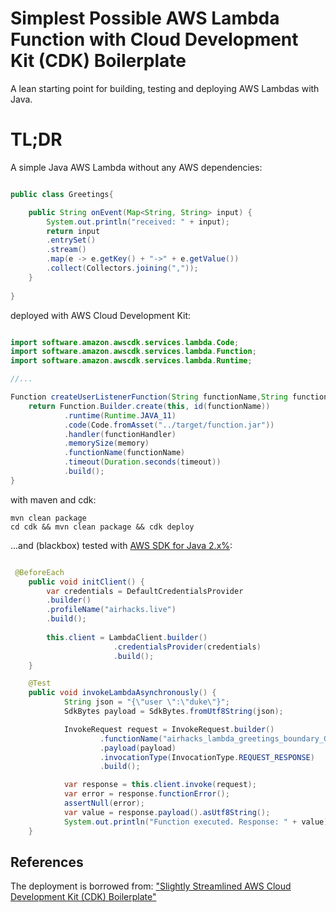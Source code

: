 # Simplest Possible AWS Lambda Function with Cloud Development Kit (CDK) Boilerplate

A lean starting point for building, testing and deploying AWS Lambdas with Java.

# TL;DR

A simple Java AWS Lambda without any AWS dependencies:

```java

public class Greetings{

    public String onEvent(Map<String, String> input) {
        System.out.println("received: " + input);
        return input
        .entrySet()
        .stream()
        .map(e -> e.getKey() + "->" + e.getValue())
        .collect(Collectors.joining(","));
    }
    
}

```

deployed with AWS Cloud Development Kit:


```java

import software.amazon.awscdk.services.lambda.Code;
import software.amazon.awscdk.services.lambda.Function;
import software.amazon.awscdk.services.lambda.Runtime;

//...

Function createUserListenerFunction(String functionName,String functionHandler, int memory, int timeout) {
    return Function.Builder.create(this, id(functionName))
            .runtime(Runtime.JAVA_11)
            .code(Code.fromAsset("../target/function.jar"))
            .handler(functionHandler)
            .memorySize(memory)
            .functionName(functionName)
            .timeout(Duration.seconds(timeout))
            .build();
}

```

with maven and cdk:

```
mvn clean package
cd cdk && mvn clean package && cdk deploy
```

...and (blackbox) tested with [AWS SDK for Java 2.x%](https://docs.aws.amazon.com/sdk-for-java/latest/developer-guide):

```java

 @BeforeEach
    public void initClient() {
        var credentials = DefaultCredentialsProvider
        .builder()
        .profileName("airhacks.live")
        .build();
        
        this.client = LambdaClient.builder()
                       .credentialsProvider(credentials)
                       .build();
    }

    @Test
    public void invokeLambdaAsynchronously() {
            String json = "{\"user \":\"duke\"}";
            SdkBytes payload = SdkBytes.fromUtf8String(json);

            InvokeRequest request = InvokeRequest.builder()
                    .functionName("airhacks_lambda_greetings_boundary_Greetings")
                    .payload(payload)
                    .invocationType(InvocationType.REQUEST_RESPONSE)
                    .build();

            var response = this.client.invoke(request);
            var error = response.functionError();
            assertNull(error);
            var value = response.payload().asUtf8String();
            System.out.println("Function executed. Response: " + value);
    }    

```



## References

The deployment is borrowed from: ["Slightly Streamlined AWS Cloud Development Kit (CDK) Boilerplate"](https://github.com/AdamBien/aws-cdk-plain)